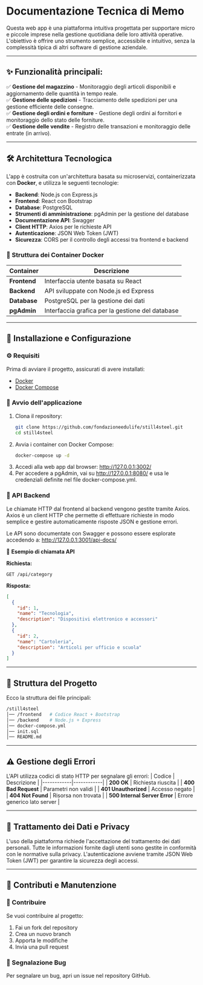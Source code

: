 # Documentazione Tecnica di Memo

Questa web app è una piattaforma intuitiva progettata per supportare micro e piccole imprese nella gestione quotidiana delle loro attività operative. L'obiettivo è offrire uno strumento semplice, accessibile e intuitivo, senza la complessità tipica di altri software di gestione aziendale.

---

## ✨ Funzionalità principali:
✅ **Gestione del magazzino** - Monitoraggio degli articoli disponibili e aggiornamento delle quantità in tempo reale.  
✅ **Gestione delle spedizioni** - Tracciamento delle spedizioni per una gestione efficiente delle consegne.  
✅ **Gestione degli ordini e forniture** - Gestione degli ordini ai fornitori e monitoraggio dello stato delle forniture.  
✅ **Gestione delle vendite** - Registro delle transazioni e monitoraggio delle entrate (in arrivo).  

---

## 🛠️ Architettura Tecnologica
L'app è costruita con un'architettura basata su microservizi, containerizzata con **Docker**, e utilizza le seguenti tecnologie:

- **Backend**: Node.js con Express.js
- **Frontend**: React con Bootstrap
- **Database**: PostgreSQL
- **Strumenti di amministrazione**: pgAdmin per la gestione del database
- **Documentazione API**: Swagger
- **Client HTTP**: Axios per le richieste API
- **Autenticazione**: JSON Web Token (JWT)
- **Sicurezza**: CORS per il controllo degli accessi tra frontend e backend

### 🔧 Struttura dei Container Docker  
| Container  | Descrizione |
|------------|------------|
| **Frontend**  | Interfaccia utente basata su React |
| **Backend**  | API sviluppate con Node.js ed Express |
| **Database**  | PostgreSQL per la gestione dei dati |
| **pgAdmin**  | Interfaccia grafica per la gestione del database |

---

## 🚀 Installazione e Configurazione  

### ⚙️ Requisiti  
Prima di avviare il progetto, assicurati di avere installati:  
- [Docker](https://www.docker.com/)  
- [Docker Compose](https://docs.docker.com/compose/)  

### 📌 Avvio dell'applicazione  
1. Clona il repository:  
   ```sh
   git clone https://github.com/fondazioneedulife/still4steel.git
   cd still4steel
   ```
2. Avvia i container con Docker Compose:
   ```sh
   docker-compose up -d
   ```
3. Accedi alla web app dal browser: http://127.0.0.1:3002/
4. Per accedere a pgAdmin, vai su http://127.0.0.1:8080/ e usa le credenziali definite nel file docker-compose.yml.

### 📡 API Backend
Le chiamate HTTP dal frontend al backend vengono gestite tramite Axios.
Axios è un client HTTP che permette di effettuare richieste in modo semplice e gestire automaticamente risposte JSON e gestione errori.

Le API sono documentate con Swagger e possono essere esplorate accedendo a: http://127.0.0.1:3001/api-docs/

🔹 **Esempio di chiamata API**

**Richiesta:**

```http
GET /api/category
```

**Risposta:**

```json
[
  {
    "id": 1,
    "name": "Tecnologia",
    "description": "Dispositivi elettronico e accessori" 
  },
  {
    "id": 2,
    "name": "Cartoleria",
    "description": "Articoli per ufficio e scuola"
  }
]
```

---

## 📂 Struttura del Progetto
Ecco la struttura dei file principali:
```sh
/still4steel
│── /frontend   # Codice React + Bootstrap
│── /backend    # Node.js + Express
│── docker-compose.yml
│── init.sql    
│── README.md
```

---

## ⚠️ Gestione degli Errori
L'API utilizza codici di stato HTTP per segnalare gli errori:
| Codice  | Descrizione |
|------------|------------|
| **200 OK**  | 	Richiesta riuscita |
| **400 Bad Request**  | Parametri non validi |
| **401 Unauthorized**  | Accesso negato |
| **404 Not Found**  | Risorsa non trovata |
| **500 Internal Server Error**  | Errore generico lato server |

---

## 🔐 Trattamento dei Dati e Privacy

L'uso della piattaforma richiede l'accettazione del trattamento dei dati personali. Tutte le informazioni fornite dagli utenti sono gestite in conformità con le normative sulla privacy. L'autenticazione avviene tramite JSON Web Token (JWT) per garantire la sicurezza degli accessi.

---

## 👥 Contributi e Manutenzione

### 🤝 Contribuire
Se vuoi contribuire al progetto:
1. Fai un fork del repository
2. Crea un nuovo branch
3. Apporta le modifiche
4. Invia una pull request

### 🐞 Segnalazione Bug
Per segnalare un bug, apri un issue nel repository GitHub.